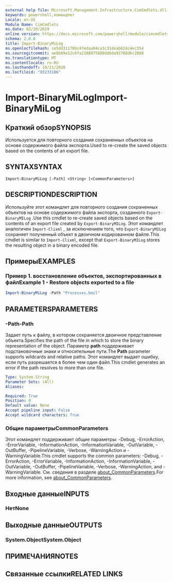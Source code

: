 ```yaml
---
external help file: Microsoft.Management.Infrastructure.CimCmdlets.dll-Help.xml
keywords: powershell,командлет
Locale: en-US
Module Name: CimCmdlets
ms.date: 02/20/2019
online version: https://docs.microsoft.com/powershell/module/cimcmdlets/import-binarymilog?WT.mc_id=ps-gethelp
schema: 2.0.0
title: Import-BinaryMiLog
ms.openlocfilehash: ce5dd31170bc47edaa04ca3c31deab62dc4ec354
ms.sourcegitcommit: ae8b89e12c6fa2108075888dd6da92788d6c2888
ms.translationtype: MT
ms.contentlocale: ru-RU
ms.lasthandoff: 10/21/2020
ms.locfileid: "93233186"
---
```

# <span data-ttu-id="5c16e-103">Import-BinaryMiLog</span><span class="sxs-lookup"><span data-stu-id="5c16e-103">Import-BinaryMiLog</span></span>

## <span data-ttu-id="5c16e-104">Краткий обзор</span><span class="sxs-lookup"><span data-stu-id="5c16e-104">SYNOPSIS</span></span>
<span data-ttu-id="5c16e-105">Используется для повторного создания сохраненных объектов на основе содержимого файла экспорта.</span><span class="sxs-lookup"><span data-stu-id="5c16e-105">Used to re-create the saved objects based on the contents of an export file.</span></span>

## <span data-ttu-id="5c16e-106">SYNTAX</span><span class="sxs-lookup"><span data-stu-id="5c16e-106">SYNTAX</span></span>

```
Import-BinaryMiLog [-Path] <String> [<CommonParameters>]
```

## <span data-ttu-id="5c16e-107">DESCRIPTION</span><span class="sxs-lookup"><span data-stu-id="5c16e-107">DESCRIPTION</span></span>

<span data-ttu-id="5c16e-108">Используйте этот командлет для повторного создания сохраненных объектов на основе содержимого файла экспорта, созданного `Export-BinaryMILog` .</span><span class="sxs-lookup"><span data-stu-id="5c16e-108">Use this cmdlet to re-create saved objects based on the contents of an export file created by `Export-BinaryMILog`.</span></span> <span data-ttu-id="5c16e-109">Этот командлет аналогичен `Import-Clixml` , за исключением того, что `Export-BinaryMILog` сохраняет полученный объект в двоичном кодированном файле.</span><span class="sxs-lookup"><span data-stu-id="5c16e-109">This cmdlet is similar to `Import-Clixml`, except that `Export-BinaryMILog` stores the resulting object in a binary encoded file.</span></span>

## <span data-ttu-id="5c16e-110">Примеры</span><span class="sxs-lookup"><span data-stu-id="5c16e-110">EXAMPLES</span></span>

### <span data-ttu-id="5c16e-111">Пример 1. восстановление объектов, экспортированных в файл</span><span class="sxs-lookup"><span data-stu-id="5c16e-111">Example 1 - Restore objects exported to a file</span></span>

```powershell
Import-BinaryMiLog -Path "Processes.bmil"
```

## <span data-ttu-id="5c16e-112">PARAMETERS</span><span class="sxs-lookup"><span data-stu-id="5c16e-112">PARAMETERS</span></span>

### <span data-ttu-id="5c16e-113">-Path</span><span class="sxs-lookup"><span data-stu-id="5c16e-113">-Path</span></span>

<span data-ttu-id="5c16e-114">Задает путь к файлу, в котором сохраняется двоичное представление объекта.</span><span class="sxs-lookup"><span data-stu-id="5c16e-114">Specifies the path of the file in which to store the binary representation of the object.</span></span> <span data-ttu-id="5c16e-115">Параметр **path** поддерживает подстановочные знаки и относительные пути.</span><span class="sxs-lookup"><span data-stu-id="5c16e-115">The **Path** parameter supports wildcards and relative paths.</span></span> <span data-ttu-id="5c16e-116">Этот командлет выдает ошибку, если путь разрешается в более чем один файл.</span><span class="sxs-lookup"><span data-stu-id="5c16e-116">This cmdlet generates an error if the path resolves to more than one file.</span></span>

```yaml
Type: System.String
Parameter Sets: (All)
Aliases:

Required: True
Position: 0
Default value: None
Accept pipeline input: False
Accept wildcard characters: True
```

### <span data-ttu-id="5c16e-117">Общие параметры</span><span class="sxs-lookup"><span data-stu-id="5c16e-117">CommonParameters</span></span>
<span data-ttu-id="5c16e-118">Этот командлет поддерживает общие параметры: -Debug, -ErrorAction, -ErrorVariable, -InformationAction, -InformationVariable, -OutVariable, -OutBuffer, -PipelineVariable, -Verbose, -WarningAction и -WarningVariable.</span><span class="sxs-lookup"><span data-stu-id="5c16e-118">This cmdlet supports the common parameters: -Debug, -ErrorAction, -ErrorVariable, -InformationAction, -InformationVariable, -OutVariable, -OutBuffer, -PipelineVariable, -Verbose, -WarningAction, and -WarningVariable.</span></span> <span data-ttu-id="5c16e-119">См. сведения в разделе [about_CommonParameters](https://go.microsoft.com/fwlink/?LinkID=113216).</span><span class="sxs-lookup"><span data-stu-id="5c16e-119">For more information, see [about_CommonParameters](https://go.microsoft.com/fwlink/?LinkID=113216).</span></span>

## <span data-ttu-id="5c16e-120">Входные данные</span><span class="sxs-lookup"><span data-stu-id="5c16e-120">INPUTS</span></span>

### <span data-ttu-id="5c16e-121">Нет</span><span class="sxs-lookup"><span data-stu-id="5c16e-121">None</span></span>

## <span data-ttu-id="5c16e-122">Выходные данные</span><span class="sxs-lookup"><span data-stu-id="5c16e-122">OUTPUTS</span></span>

### <span data-ttu-id="5c16e-123">System.Object</span><span class="sxs-lookup"><span data-stu-id="5c16e-123">System.Object</span></span>

## <span data-ttu-id="5c16e-124">ПРИМЕЧАНИЯ</span><span class="sxs-lookup"><span data-stu-id="5c16e-124">NOTES</span></span>

## <span data-ttu-id="5c16e-125">Связанные ссылки</span><span class="sxs-lookup"><span data-stu-id="5c16e-125">RELATED LINKS</span></span>

